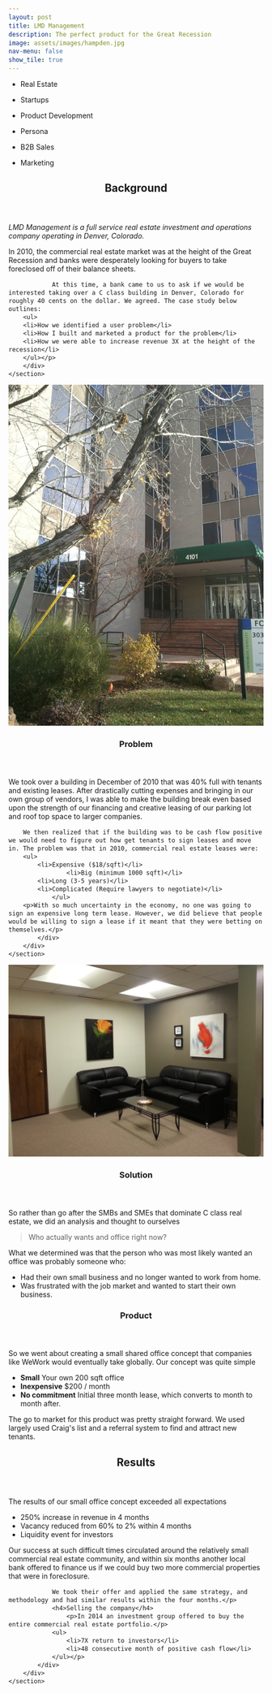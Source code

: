 ```yaml
---
layout: post
title: LMD Management
description: The perfect product for the Great Recession
image: assets/images/hampden.jpg
nav-menu: false
show_tile: true
---
```

<div id="main">
	<section id="one">
		<div class="inner">
			<ul class="actions">
				<li><p class="button">Real Estate</p></li>
				<li><p class="button special">Startups</p></li>
				<li><p class="button">Product Development</p></li>
				<li><p class="button special">Persona</p></li>
				<li><p class="button">B2B Sales</p></li>
				<li><p class="button special">Marketing</p></li>
			</ul>
      <header class="major">
				<h2>Background</h2>
			</header>
      <p><i>LMD Management is a full service real estate investment and operations company operating in Denver, Colorado.</i></p>
			<p>In 2010, the commercial real estate market was at the height of the Great Recession and banks were desperately looking for buyers to take foreclosed off of their balance sheets.

				At this time, a bank came to us to ask if we would be interested taking over a C class building in Denver, Colorado for roughly 40 cents on the dollar. We agreed. The case study below outlines:
	    <ul>
	    <li>How we identified a user problem</li>
	    <li>How I built and marketed a product for the problem</li>
	    <li>How we were able to increase revenue 3X at the height of the recession</li>
	    </ul></p>
		</div>
	</section>
<section id="two" class="spotlights">
	<section>
		<span class="image"><img src="assets/images/louisiana-front.jpg" alt="" class="image" data-position="center center" /></span>
		<div class="content">
			<div class="inner">
				<header class="major">
					<h3>Problem</h3>
				</header>
				<p>We took over a building in December of 2010 that was 40% full with tenants and existing leases. After drastically cutting expenses and bringing in our own group of vendors, I was able to make the building break even based upon the strength of our financing and creative leasing of our parking lot and roof top space to larger companies.</p>

        We then realized that if the building was to be cash flow positive we would need to figure out how get tenants to sign leases and move in. The problem was that in 2010, commercial real estate leases were:
        <ul>
	        <li>Expensive ($18/sqft)</li>
					<li>Big (minimum 1000 sqft)</li>
	        <li>Long (3-5 years)</li>
	        <li>Complicated (Require lawyers to negotiate)</li>
				</ul>
        <p>With so much uncertainty in the economy, no one was going to sign an expensive long term lease. However, we did believe that people would be willing to sign a lease if it meant that they were betting on themselves.</p>
			</div>
		</div>
	</section>
  <section>
			<span class="image"><img src="assets/images/louisiana-inside.jpg" alt="" data-position="center center" /></span>
		<div class="content">
			<div class="inner">
				<header class="major">
					<h3>Solution</h3>
				</header>
				<p>So rather than go after the SMBs and SMEs that dominate C class real estate, we did an analysis and thought to ourselves <blockquote cite="http://">
						Who actually wants and office right now?
				</blockquote> What we determined was that the person who was most likely wanted an office was probably someone who:</p>
				<ul>
					<li>Had their own small business and no longer wanted to work from home.</li>
					<li>Was frustrated with the job market and wanted to start their own business.</li>
				</ul>
				<header class="major">
					<h3>Product</h3>
				</header>
					<p>So we went about creating a small shared office concept that companies like WeWork would eventually take globally. Our concept was quite simple</p>
				<ul>
					<li><b>Small</b> Your own 200 sqft office</li>
					<li><b>Inexpensive</b> $200 / month</li>
					<li><b>No commitment</b> Initial three month lease, which converts to month to month after.</li>
				</ul>
				<p>The go to market for this product was pretty straight forward. We used largely used Craig's list and a referral system to find and attract new tenants.</p>
			</div>
		</div>
	</section>
	<section id="three">
		<div class="content">
			<div class="inner">
				<header class="major">
					<h2>Results</h2>
				</header>
				<p>The results of our small office concept exceeded all expectations
				<ul>
					<li>250% increase in revenue in 4 months</li>
					<li>Vacancy reduced from 60% to 2% within 4 months</li>
					<li>Liquidity event for investors</li>
				</ul>
				<p>Our success at such difficult times circulated around the relatively small commercial real estate community, and within six months another local bank offered to finance us if we could buy two more commercial properties that were in foreclosure.

				We took their offer and applied the same strategy, and methodology and had similar results within the four months.</p>
				<h4>Selling the company</h4>
					<p>In 2014 an investment group offered to buy the entire commercial real estate portfolio.</p>
				<ul>
					<li>7X return to investors</li>
					<li>48 consecutive month of positive cash flow</li>
				</ul></p>
			</div>
		</div>
	</section>
